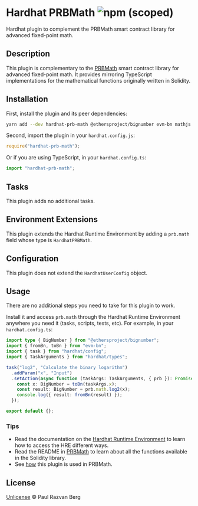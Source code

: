 # Hardhat PRBMath ![npm (scoped)](https://img.shields.io/npm/v/hardhat-prb-math)

Hardhat plugin to complement the PRBMath smart contract library for advanced fixed-point math.

## Description

This plugin is complementary to the [PRBMath][1] smart contract library for advanced fixed-point math. It provides
mirroring TypeScript implementations for the mathematical functions originally written in Solidity.

## Installation

First, install the plugin and its peer dependencies:

```sh
yarn add --dev hardhat-prb-math @ethersproject/bignumber evm-bn mathjs
```

Second, import the plugin in your `hardhat.config.js`:

```js
require("hardhat-prb-math");
```

Or if you are using TypeScript, in your `hardhat.config.ts`:

```ts
import "hardhat-prb-math";
```

## Tasks

This plugin adds no additional tasks.

## Environment Extensions

This plugin extends the Hardhat Runtime Environment by adding a `prb.math` field whose type is `HardhatPRBMath`.

## Configuration

This plugin does not extend the `HardhatUserConfig` object.

## Usage

There are no additional steps you need to take for this plugin to work.

Install it and access `prb.math` through the Hardhat Runtime Environment anywhere you need it (tasks, scripts, tests,
etc). For example, in your `hardhat.config.ts`:

```ts
import type { BigNumber } from "@ethersproject/bignumber";
import { fromBn, toBn } from "evm-bn";
import { task } from "hardhat/config";
import { TaskArguments } from "hardhat/types";

task("log2", "Calculate the binary logarithm")
  .addParam("x", "Input")
  .setAction(async function (taskArgs: TaskArguments, { prb }): Promise<void> {
    const x: BigNumber = toBn(taskArgs.x);
    const result: BigNumber = prb.math.log2(x);
    console.log({ result: fromBn(result) });
  });

export default {};
```

### Tips

- Read the documentation on the [Hardhat Runtime
  Environment](https://hardhat.org/advanced/hardhat-runtime-environment.html) to learn how to access the HRE different ways.
- Read the README in [PRBMath][1] to learn about all the functions available in the Solidity library.
- See [how](https://github.com/hifi-finance/prb-math/tree/main/test) this plugin is used in PRBMath.

## License

[Unlicense](./LICENSE.md) © Paul Razvan Berg

<!-- Links -->

[1]: https://github.com/hifi-finance/prb-math
